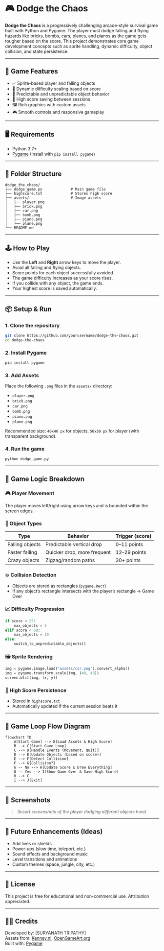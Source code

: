 
# 🎮 Dodge the Chaos

**Dodge the Chaos** is a progressively challenging arcade-style survival game built with Python and Pygame. The player must dodge falling and flying hazards like bricks, bombs, cars, planes, and pianos as the game gets tougher based on the score. This project demonstrates core game development concepts such as sprite handling, dynamic difficulty, object collision, and state persistence.

---

## 🧩 Game Features

- ✅ Sprite-based player and falling objects
- 🎯 Dynamic difficulty scaling based on score
- 🔀 Predictable and unpredictable object behavior
- 💾 High score saving between sessions
- 🖼️ Rich graphics with custom assets
- 🎮 Smooth controls and responsive gameplay

---

## 🖥️ Requirements

- Python 3.7+
- [Pygame](https://www.pygame.org/) (Install with `pip install pygame`)

---

## 📂 Folder Structure

```
dodge_the_chaos/
├── dodge_game.py             # Main game file
├── highscore.txt             # Stores high score
├── assets/                   # Image assets
│   ├── player.png
│   ├── brick.png
│   ├── car.png
│   ├── bomb.png
│   ├── piano.png
│   └── plane.png
└── README.md
```

---

## 🕹️ How to Play

- Use the **Left** and **Right** arrow keys to move the player.
- Avoid all falling and flying objects.
- Score points for each object successfully avoided.
- The game difficulty increases as your score rises.
- If you collide with any object, the game ends.
- Your highest score is saved automatically.

---

## 📦 Setup & Run

### 1. Clone the repository

```bash
git clone https://github.com/yourusername/dodge-the-chaos.git
cd dodge-the-chaos
```

### 2. Install Pygame

```bash
pip install pygame
```

### 3. Add Assets

Place the following `.png` files in the `assets/` directory:

- `player.png`
- `brick.png`
- `car.png`
- `bomb.png`
- `piano.png`
- `plane.png`

Recommended size: `40x40 px` for objects, `50x50 px` for player (with transparent background).

### 4. Run the game

```bash
python dodge_game.py
```

---

## 🔄 Game Logic Breakdown

### 🎮 Player Movement

The player moves left/right using arrow keys and is bounded within the screen edges.

### 🧱 Object Types

| Type             | Behavior            | Trigger (score) |
|------------------|---------------------|-----------------|
| Falling objects  | Predictable vertical drop | 0–11 points     |
| Faster falling   | Quicker drop, more frequent | 12–29 points   |
| Crazy objects    | Zigzag/random paths | 30+ points      |

### 💥 Collision Detection

- Objects are stored as rectangles (`pygame.Rect`)
- If any object’s rectangle intersects with the player’s rectangle → Game Over

### 📈 Difficulty Progression

```python
if score < 25:
    max_objects = 5
elif score < 60:
    max_objects = 10
else:
    switch_to_unpredictable_objects()
```

### 🖼️ Sprite Rendering

```python
img = pygame.image.load("assets/car.png").convert_alpha()
img = pygame.transform.scale(img, (40, 40))
screen.blit(img, (x, y))
```

### 💾 High Score Persistence

- Stored in `highscore.txt`
- Automatically updated if the current session beats it

---

## 🔁 Game Loop Flow Diagram

```mermaid
flowchart TD
    A[Start Game] --> B[Load Assets & High Score]
    B --> C[Start Game Loop]
    C --> D[Handle Events (Movement, Quit)]
    D --> E[Update Objects (based on score)]
    E --> F[Detect Collision]
    F --> G{Collision?}
    G -- No --> H[Update Score & Draw Everything]
    G -- Yes --> I[Show Game Over & Save High Score]
    H --> C
    I --> J[Exit]
```

---

## 📸 Screenshots

> *(Insert screenshots of the player dodging different objects here)*

---

## 🌟 Future Enhancements (Ideas)

- Add lives or shields
- Power-ups (slow time, teleport, etc.)
- Sound effects and background music
- Level transitions and animations
- Custom themes (space, jungle, city, etc.)

---

## 📝 License

This project is free for educational and non-commercial use. Attribution appreciated.

---

## 🙋‍♂️ Credits

Developed by: [SURYANATH TRIPATHY]  
Assets from: [Kenney.nl](https://kenney.nl/assets), [OpenGameArt.org](https://opengameart.org/)  
Built with: [Pygame](https://www.pygame.org/)
